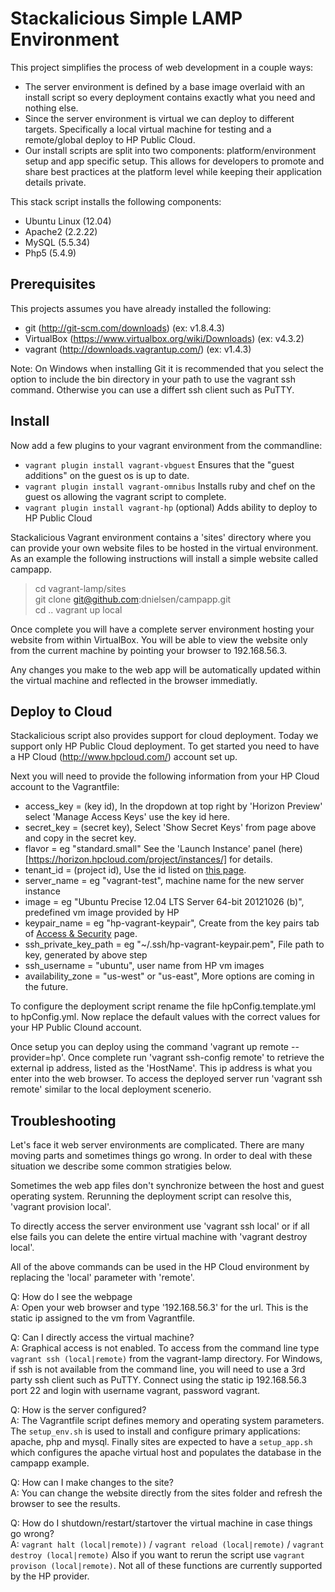 Stackalicious Simple LAMP Environment
=============

This project simplifies the process of web development in a couple ways:
* The server environment is defined by a base image overlaid with an install script so every deployment contains exactly what you need and nothing else.
* Since the server environment is virtual we can deploy to different targets.  Specifically a local virtual machine for testing and a remote/global deploy to HP Public Cloud.
* Our install scripts are split into two components: platform/environment setup and app specific setup.  This allows for developers to promote and share best practices at the platform level while keeping their application details private.

This stack script installs the following components:
* Ubuntu Linux (12.04)
* Apache2 (2.2.22)
* MySQL (5.5.34)
* Php5 (5.4.9)

Prerequisites
------------------
This projects assumes you have already installed the following:
* git (http://git-scm.com/downloads) (ex: v1.8.4.3)
* VirtualBox (https://www.virtualbox.org/wiki/Downloads) (ex: v4.3.2)
* vagrant (http://downloads.vagrantup.com/) (ex: v1.4.3)

Note: On Windows when installing Git it is recommended that you select the option to include the bin directory in your path to use the vagrant ssh command.  Otherwise you can use a differt ssh client such as PuTTY.

Install
-----------------
Now add a few plugins to your vagrant environment from the commandline:
* `vagrant plugin install vagrant-vbguest` Ensures that the "guest additions" on the guest os is up to date. 
* `vagrant plugin install vagrant-omnibus` Installs ruby and chef on the guest os allowing the vagrant script to complete.
* `vagrant plugin install vagrant-hp` (optional) Adds ability to deploy to HP Public Cloud


Stackalicious Vagrant environment contains a 'sites' directory where you can provide your own website files to be hosted in the virtual environment.  As an example the following instructions will install a simple website called campapp.

> cd vagrant-lamp/sites  
> git clone git@github.com:dnielsen/campapp.git  
> cd .. 
> vagrant up local

Once complete you will have a complete server environment hosting your website from within VirtualBox.  You will be able to view the website only from the current machine by pointing your browser to 192.168.56.3.

Any changes you make to the web app will be automatically updated within the virtual machine and reflected in the browser immediatly.

Deploy to Cloud
---------------
Stackalicious script also provides support for cloud deployment.  Today we support only HP Public Cloud deployment.  To get started you need to have a HP Cloud (http://www.hpcloud.com/) account set up.

Next you will need to provide the following information from your HP Cloud account to the Vagrantfile:
* access_key  = (key id),  In the dropdown at top right by 'Horizon Preview' select 'Manage Access Keys' use the key id here.
* secret_key = (secret key),  Select 'Show Secret Keys' from page above and copy in the secret key.
* flavor   = eg "standard.small"  See the 'Launch Instance' panel (here)[https://horizon.hpcloud.com/project/instances/] for details.
* tenant_id = (project id), Use the id listed on [this page](https://horizon.hpcloud.com/control_services/projects/).
* server_name = eg "vagrant-test", machine name for the new server instance  
* image    = eg "Ubuntu Precise 12.04 LTS Server 64-bit 20121026 (b)", predefined vm image provided by HP  
* keypair_name = eg "hp-vagrant-keypair", Create from the key pairs tab of [Access & Security](https://horizon.hpcloud.com/project/access_and_security/) page.  
* ssh_private_key_path = eg "~/.ssh/hp-vagrant-keypair.pem", File path to key, generated by above step
* ssh_username = "ubuntu", user name from HP vm images
* availability_zone = "us-west" or "us-east", More options are coming in the future.

To configure the deployment script rename the file hpConfig.template.yml to hpConfig.yml. Now replace the default values with the correct values for your HP Public Clound account.

Once setup you can deploy using the command 'vagrant up remote --provider=hp'.  Once complete run 'vagrant ssh-config remote' to retrieve the external ip address, listed as the 'HostName'.  This ip address is what you enter into the web browser.  To access the deployed server run 'vagrant ssh remote' similar to the local deployment scenerio.



Troubleshooting
------------------
Let's face it web server environments are complicated.  There are many moving parts and sometimes things go wrong. In order to deal with these situation we describe some common stratigies below.

Sometimes the web app files don't synchronize between the host and guest operating system. Rerunning the deployment script can resolve this, 'vagrant provision local'.  

To directly access the server environment use 'vagrant ssh local' or if all else fails you can delete the entire virtual machine with 'vagrant destroy local'.

All of the above commands can be used in the HP Cloud environment by replacing the 'local' parameter with 'remote'.



Q: How do I see the webpage  
A: Open your web browser and type '192.168.56.3' for the url.  This is the static ip assigned to the vm from Vagrantfile.  

Q: Can I directly access the virtual machine?  
A: Graphical access is not enabled. To access from the command line type `vagrant ssh (local|remote)` from the vagrant-lamp directory. For Windows, if ssh is not available from the command line, you will need to use a 3rd party ssh client such as PuTTY. Connect using the static ip 192.168.56.3 port 22 and login with username vagrant, password vagrant.  

Q: How is the server configured?  
A: The Vagrantfile script defines memory and operating system parameters.  The `setup_env.sh` is used to install and configure primary applications: apache, php and mysql.  Finally sites are expected to have a `setup_app.sh` which configures the apache virtual host and populates the database in the  campapp example.

Q: How can I make changes to the site?  
A: You can change the website directly from the sites folder and refresh the browser to see the results.

Q: How do I shutdown/restart/startover the virtual machine in case things go wrong?  
A: `vagrant halt (local|remote))` / `vagrant reload (local|remote)` / `vagrant destroy (local|remote)`  Also if you want to rerun the script use `vagrant provison (local|remote)`.  Not all of these functions are currently supported by the HP provider.

